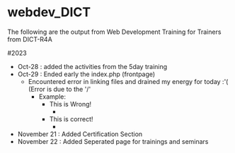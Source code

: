 # webdev_DICT
The following are the output from Web Development Training for Trainers from DICT-R4A

#2023
- Oct-28 : added the activities from the 5day training
- Oct-29 : Ended early the index.php (frontpage)
	* Encountered error in linking files and drained my energy for today :'( (Error is due to the '/'
		+ Example:
			* This is Wrong!
				+ <script src="/bs/dist/js/bootstrap.min.js"></script>
			+ This is correct!
				+ <script src="bs/dist/js/bootstrap.min.js"></script>
- November 21 : Added Certification Section
- November 22 : Added Seperated page for trainings and seminars
